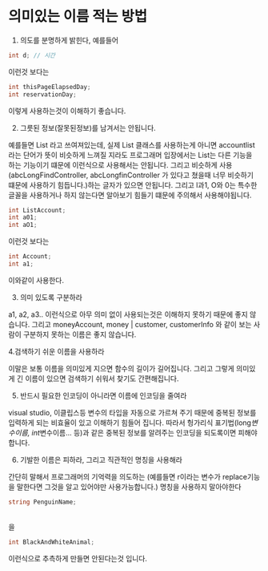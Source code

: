 # 의미있는 이름 적는 방법

1. 의도를 분명하게 밝힌다, 예를들어

```C#
int d; // 시간
```

이런것 보다는

```C#
int thisPageElapsedDay;
int reservationDay;
```

이렇게 사용하는것이 이해하기 좋습니다.
<br/>

2. 그릇된 정보(잘못된정보)를 남겨서는 안됩니다.

예를들면 List 라고 쓰여져있는데, 실제 List 클래스를 사용하는게 아니면 accountlist라는 단어가 뜻이 비슷하게 느껴질 지라도 프로그래머 입장에서는 List는 다른 기능을 하는 기능이기 떄문에 이런식으로 사용해서는 안됩니다.
그리고 비슷하게 사용(abcLongFindController, abcLongfinController 가 있다고 쳤을때 너무 비슷하기 떄문에 사용하기 힘듭니다.)하는 글자가 있으면 안됩니다.
그리고 l과1, O와 0는 특수한 글꼴을 사용하거나 하지 않는다면 알아보기 힘들기 떄문에 주의해서 사용해야됩니다.

```C#
int ListAccount;
int a01;
int aO1;
```

이런것 보다는

```C#
int Account;
int a1;
```

이와같이 사용한다.

3. 의미 있도록 구분하라

a1, a2, a3.. 이런식으로 아무 의미 없이 사용되는것은 이해하지 못하기 때문에 좋지 않습니다.
그리고 moneyAccount, money | customer, customerInfo 와 같이 보는 사람이 구분하지 못하는 이름은 좋지 않습니다.

4.검색하기 쉬운 이름을 사용하라

이말은 보통 이름을 의미있게 지으면 함수의 길이가 길어집니다.
그리고 그렇게 의미있게 긴 이름이 있으면 검색하기 쉬워서 찾기도 간편해집니다.

5. 반드시 필요한 인코딩이 아니라면 이름에 인코딩을 줄여라

visual studio, 이클립스등 변수의 타입을 자동으로 가르쳐 주기 때문에 중복된 정보를 입력하게 되는 비효율이 있고 이해하기 힘들어 집니다.
따라서 헝가리식 표기법(long*변수이름, int*변수이름... 등)과 같은 중복된 정보를 알려주는 인코딩을 되도록이면 피해야합니다.

6. 기발한 이름은 피하라, 그리고 직관적인 명칭을 사용해라

간단히 말해서 프로그래머의 기억력을 의도하는 (예를들면 r이라는 변수가 replace기능을 말한다면 그것을 알고 있어야만 사용가능합니다.) 명칭을 사용하지 말아야한다

```C#
string PenguinName;
```

<br/>
을

```C#
int BlackAndWhiteAnimal;
```

이런식으로 추측하게 만들면 안된다는것 입니다.
